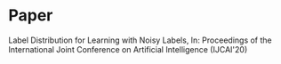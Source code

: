 # Paper
Label Distribution for Learning with Noisy Labels, In: Proceedings of the International Joint Conference on Artificial Intelligence (IJCAI'20)
